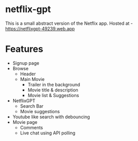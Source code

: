# netflix-gpt

This is a small abstract version of the Netflix app.
Hosted at - https://netflixgpt-49239.web.app

# Features

- Signup page
- Browse
  - Header
  - Main Movie
    - Trailer in the background
    - Movie title & description
    - Movie list & Suggestions
- NetflixGPT
  - Search Bar
  - Movie suggestions
- Youtube like search with debouncing
- Movie page
  - Comments
  - Live chat using API polling
